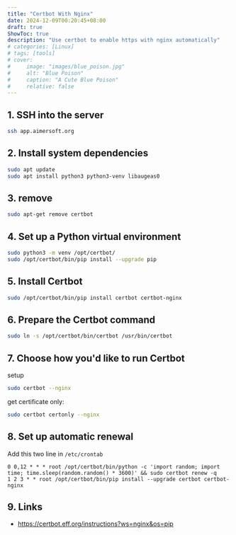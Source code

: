 ```yaml
---
title: "Certbot With Nginx"
date: 2024-12-09T00:20:45+08:00
draft: true
ShowToc: true
description: "Use certbot to enable https with nginx automatically"
# categories: [Linux]
# tags: [tools]
# cover:
#     image: "images/blue_poison.jpg"
#     alt: "Blue Poison"
#     caption: "A Cute Blue Poison"
#     relative: false
---
```


## 1. SSH into the server

```bash
ssh app.aimersoft.org
```

## 2. Install system dependencies

```bash
sudo apt update
sudo apt install python3 python3-venv libaugeas0
```

## 3. remove

```bash
sudo apt-get remove certbot
```

## 4. Set up a Python virtual environment 

```bash
sudo python3 -m venv /opt/certbot/
sudo /opt/certbot/bin/pip install --upgrade pip
```

## 5. Install Certbot

```bash
sudo /opt/certbot/bin/pip install certbot certbot-nginx
```

## 6. Prepare the Certbot command

```bash
sudo ln -s /opt/certbot/bin/certbot /usr/bin/certbot
```

## 7. Choose how you'd like to run Certbot

setup 

```bash
sudo certbot --nginx
```

get certificate only:

```bash
sudo certbot certonly --nginx
```

## 8. Set up automatic renewal

Add this two line in `/etc/crontab`

```
0 0,12 * * * root /opt/certbot/bin/python -c 'import random; import time; time.sleep(random.random() * 3600)' && sudo certbot renew -q
1 2 3 * * root /opt/certbot/bin/pip install --upgrade certbot certbot-nginx
```

## 9. Links

- <https://certbot.eff.org/instructions?ws=nginx&os=pip>
